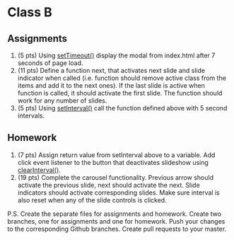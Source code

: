# Class B

## Assignments

1. (5 pts) Using [setTimeout()](https://developer.mozilla.org/en-US/docs/Web/API/WindowOrWorkerGlobalScope/setTimeout) display the modal from index.html after 7 seconds of page load.
2. (11 pts) Define a function next, that activates next slide and slide indicator when called (i.e. function should remove active class from the items and add it to the next ones). If the last slide is active when function is called, it should activate the first slide. The function should work for any number of slides.
3. (5 pts) Using [setInterval()](https://developer.mozilla.org/en-US/docs/Web/API/WindowOrWorkerGlobalScope/setInterval) call the function defined above with 5 second intervals.

## Homework

1. (7 pts) Assign return value from setInterval above to a variable. Add click event listener to the button that deactivates slideshow using [clearInterval()](https://developer.mozilla.org/en-US/docs/Web/API/WindowOrWorkerGlobalScope/clearInterval).
2. (19 pts) Complete the carousel functionality. Previous arrow should activate the previous slide, next should activate the next. Slide indicators should activate corresponding slides. Make sure interval is also reset when any of the slide controls is clicked.

P.S. Create the separate files for assignments and homework. Create two branches, one for assignments and one for homework. Push your changes to the corresponding Github branches. Create pull requests to your master.


